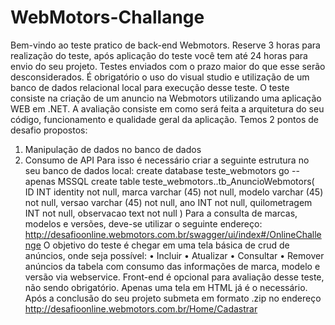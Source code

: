 # WebMotors-Challange

Bem-vindo ao teste pratico de back-end Webmotors.
Reserve 3 horas para realização do teste, após aplicação do teste você tem até 24 horas para
envio do seu projeto.
Testes enviados com o prazo maior do que esse serão desconsiderados.
É obrigatório o uso do visual studio e utilização de um banco de dados relacional local para
execução desse teste.
O teste consiste na criação de um anuncio na Webmotors utilizando uma aplicação WEB em
.NET.
A avaliação consiste em como será feita a arquitetura do seu código, funcionamento e
qualidade geral da aplicação.
Temos 2 pontos de desafio propostos:
1. Manipulação de dados no banco de dados
2. Consumo de API
Para isso é necessário criar a seguinte estrutura no seu banco de dados local:
create database teste_webmotors
go --apenas MSSQL
create table teste_webmotors..tb_AnuncioWebmotors(
ID INT identity not null,
marca varchar (45) not null,
modelo varchar (45) not null,
versao varchar (45) not null,
ano INT not null,
quilometragem INT not null,
observacao text not null
)
Para a consulta de marcas, modelos e versões, deve-se utilizar o seguinte endereço:
http://desafioonline.webmotors.com.br/swagger/ui/index#/OnlineChallenge
O objetivo do teste é chegar em uma tela básica de crud de anúncios, onde
seja possível:
• Incluir
• Atualizar
• Consultar
• Remover 
anúncios da tabela com consumo das informações de marca, modelo e versão
via webservice.
Front-end é opcional para avaliação desse teste, não sendo obrigatório. Apenas uma tela em
HTML já é o necessário.
Após a conclusão do seu projeto submeta em formato .zip no endereço
http://desafioonline.webmotors.com.br/Home/Cadastrar
